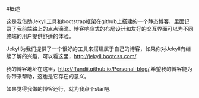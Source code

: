 #概述

这是我借助Jekyll工具和bootstrap框架在github上搭建的一个静态博客，里面记录了我前端路上的点点滴滴。博客响应式的布局设计和友好的交互界面可以为不同终端的用户提供舒适的体验。

Jekyll为我们提供了一个很好的工具来搭建属于自己的博客，如果你对Jekyll有继续了解的兴趣，可以看这里，<http://jekyll.bootcss.com/>.

我的博客地址在这里，<http://ffandii.github.io/Personal-blog/>.希望我的博客能为你带来帮助，这也是它存在的意义。

如果觉得我做的博客还行，就为我点个star吧.